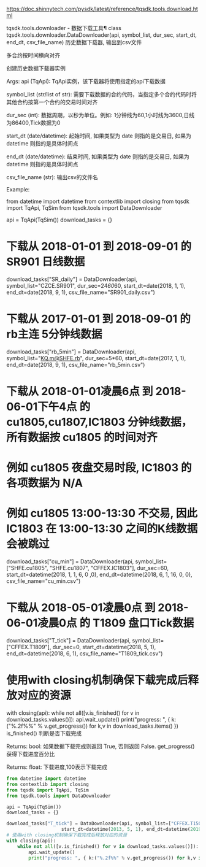 https://doc.shinnytech.com/pysdk/latest/reference/tqsdk.tools.download.html


tqsdk.tools.downloader - 数据下载工具¶
class tqsdk.tools.downloader.DataDownloader(api, symbol_list, dur_sec, start_dt, end_dt, csv_file_name)
历史数据下载器, 输出到csv文件

多合约按时间横向对齐

创建历史数据下载器实例

Args:
api (TqApi): TqApi实例，该下载器将使用指定的api下载数据

symbol_list (str/list of str): 需要下载数据的合约代码，当指定多个合约代码时将其他合约按第一个合约的交易时间对齐

dur_sec (int): 数据周期，以秒为单位。例如: 1分钟线为60,1小时线为3600,日线为86400,Tick数据为0

start_dt (date/datetime): 起始时间, 如果类型为 date 则指的是交易日, 如果为 datetime 则指的是具体时间点

end_dt (date/datetime): 结束时间, 如果类型为 date 则指的是交易日, 如果为 datetime 则指的是具体时间点

csv_file_name (str): 输出csv的文件名

Example:

from datetime import datetime
from contextlib import closing
from tqsdk import TqApi, TqSim
from tqsdk.tools import DataDownloader

api = TqApi(TqSim())
download_tasks = {}
# 下载从 2018-01-01 到 2018-09-01 的 SR901 日线数据
download_tasks["SR_daily"] = DataDownloader(api, symbol_list="CZCE.SR901", dur_sec=24*60*60,
                    start_dt=date(2018, 1, 1), end_dt=date(2018, 9, 1), csv_file_name="SR901_daily.csv")
# 下载从 2017-01-01 到 2018-09-01 的 rb主连 5分钟线数据
download_tasks["rb_5min"] = DataDownloader(api, symbol_list="KQ.m@SHFE.rb", dur_sec=5*60,
                    start_dt=date(2017, 1, 1), end_dt=date(2018, 9, 1), csv_file_name="rb_5min.csv")
# 下载从 2018-01-01凌晨6点 到 2018-06-01下午4点 的 cu1805,cu1807,IC1803 分钟线数据，所有数据按 cu1805 的时间对齐
# 例如 cu1805 夜盘交易时段, IC1803 的各项数据为 N/A
# 例如 cu1805 13:00-13:30 不交易, 因此 IC1803 在 13:00-13:30 之间的K线数据会被跳过
download_tasks["cu_min"] = DataDownloader(api, symbol_list=["SHFE.cu1805", "SHFE.cu1807", "CFFEX.IC1803"], dur_sec=60,
                    start_dt=datetime(2018, 1, 1, 6, 0 ,0), end_dt=datetime(2018, 6, 1, 16, 0, 0), csv_file_name="cu_min.csv")
# 下载从 2018-05-01凌晨0点 到 2018-06-01凌晨0点 的 T1809 盘口Tick数据
download_tasks["T_tick"] = DataDownloader(api, symbol_list=["CFFEX.T1809"], dur_sec=0,
                    start_dt=datetime(2018, 5, 1), end_dt=datetime(2018, 6, 1), csv_file_name="T1809_tick.csv")
# 使用with closing机制确保下载完成后释放对应的资源
with closing(api):
    while not all([v.is_finished() for v in download_tasks.values()]):
        api.wait_update()
        print("progress: ", { k:("%.2f%%" % v.get_progress()) for k,v in download_tasks.items() })
is_finished()
判断是否下载完成

Returns:
bool: 如果数据下载完成则返回 True, 否则返回 False.
get_progress()
获得下载进度百分比

Returns:
float: 下载进度,100表示下载完成


```python
from datetime import datetime
from contextlib import closing
from tqsdk import TqApi, TqSim
from tqsdk.tools import DataDownloader

api = TqApi(TqSim())
download_tasks = {}

download_tasks["T_tick"] = DataDownloader(api, symbol_list=["CFFEX.T1509"], dur_sec=0,
                    start_dt=datetime(2013, 5, 1), end_dt=datetime(2019, 6, 1), csv_file_name="T1509_tick.csv")
# 使用with closing机制确保下载完成后释放对应的资源
with closing(api):
    while not all([v.is_finished() for v in download_tasks.values()]):
        api.wait_update()
        print("progress: ", { k:("%.2f%%" % v.get_progress()) for k,v in download_tasks.items() })
```
